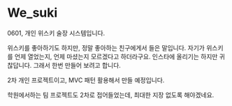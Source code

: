 # We_suki

0601, 개인 위스키 술장 시스템입니다.

위스키를 좋아하기도 하지만, 정말 좋아하는 친구에게서 들은 말입니다.
자기가 위스키를 언제 열었는지, 언제 마셨는지 모르겠다고 하더라구요. 인스타에 올리기는 하지만 귀찮답니다.
그래서 한번 만들어 보려고 합니다.

2차 개인 프로젝트이고, MVC 패턴 활용해서 만들 예정입니다.

학원에서하는 팀 프로젝트도 2차로 접어들었는데, 최대한 지장 없도록 해야겠네요.

